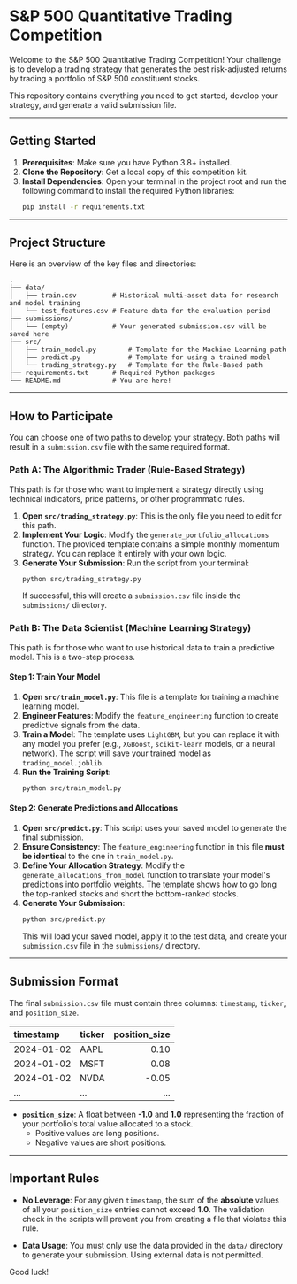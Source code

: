 # S&P 500 Quantitative Trading Competition

Welcome to the S&P 500 Quantitative Trading Competition! Your challenge is to develop a trading strategy that generates the best risk-adjusted returns by trading a portfolio of S&P 500 constituent stocks.

This repository contains everything you need to get started, develop your strategy, and generate a valid submission file.

---
## Getting Started

1.  **Prerequisites**: Make sure you have Python 3.8+ installed.
2.  **Clone the Repository**: Get a local copy of this competition kit.
3.  **Install Dependencies**: Open your terminal in the project root and run the following command to install the required Python libraries:
    ```bash
    pip install -r requirements.txt
    ```

---
## Project Structure

Here is an overview of the key files and directories:

```
.
├── data/
│   ├── train.csv         # Historical multi-asset data for research and model training
│   └── test_features.csv # Feature data for the evaluation period
├── submissions/
│   └── (empty)           # Your generated submission.csv will be saved here
├── src/
│   ├── train_model.py        # Template for the Machine Learning path
│   ├── predict.py            # Template for using a trained model
│   └── trading_strategy.py   # Template for the Rule-Based path
├── requirements.txt      # Required Python packages
└── README.md             # You are here!
```

---
## How to Participate

You can choose one of two paths to develop your strategy. Both paths will result in a `submission.csv` file with the same required format.

### Path A: The Algorithmic Trader (Rule-Based Strategy)

This path is for those who want to implement a strategy directly using technical indicators, price patterns, or other programmatic rules.

1.  **Open `src/trading_strategy.py`**: This is the only file you need to edit for this path.
2.  **Implement Your Logic**: Modify the `generate_portfolio_allocations` function. The provided template contains a simple monthly momentum strategy. You can replace it entirely with your own logic.
3.  **Generate Your Submission**: Run the script from your terminal:
    ```bash
    python src/trading_strategy.py
    ```
    If successful, this will create a `submission.csv` file inside the `submissions/` directory.

### Path B: The Data Scientist (Machine Learning Strategy)

This path is for those who want to use historical data to train a predictive model. This is a two-step process.

#### Step 1: Train Your Model

1.  **Open `src/train_model.py`**: This file is a template for training a machine learning model.
2.  **Engineer Features**: Modify the `feature_engineering` function to create predictive signals from the data.
3.  **Train a Model**: The template uses `LightGBM`, but you can replace it with any model you prefer (e.g., `XGBoost`, `scikit-learn` models, or a neural network). The script will save your trained model as `trading_model.joblib`.
4.  **Run the Training Script**:
    ```bash
    python src/train_model.py
    ```

#### Step 2: Generate Predictions and Allocations

1.  **Open `src/predict.py`**: This script uses your saved model to generate the final submission.
2.  **Ensure Consistency**: The `feature_engineering` function in this file **must be identical** to the one in `train_model.py`.
3.  **Define Your Allocation Strategy**: Modify the `generate_allocations_from_model` function to translate your model's predictions into portfolio weights. The template shows how to go long the top-ranked stocks and short the bottom-ranked stocks.
4.  **Generate Your Submission**:
    ```bash
    python src/predict.py
    ```
    This will load your saved model, apply it to the test data, and create your `submission.csv` file in the `submissions/` directory.

---
## Submission Format

The final `submission.csv` file must contain three columns: `timestamp`, `ticker`, and `position_size`.

| timestamp | ticker | position_size |
| :--- | :--- | ---: |
| 2024-01-02 | AAPL | 0.10 |
| 2024-01-02 | MSFT | 0.08 |
| 2024-01-02 | NVDA | -0.05 |
| ... | ... | ... |

-   **`position_size`**: A float between **-1.0** and **1.0** representing the fraction of your portfolio's total value allocated to a stock.
    -   Positive values are long positions.
    -   Negative values are short positions.

---
## Important Rules

-   **No Leverage**: For any given `timestamp`, the sum of the **absolute** values of all your `position_size` entries cannot exceed **1.0**. The validation check in the scripts will prevent you from creating a file that violates this rule.

-   **Data Usage**: You must only use the data provided in the `data/` directory to generate your submission. Using external data is not permitted.

Good luck!
